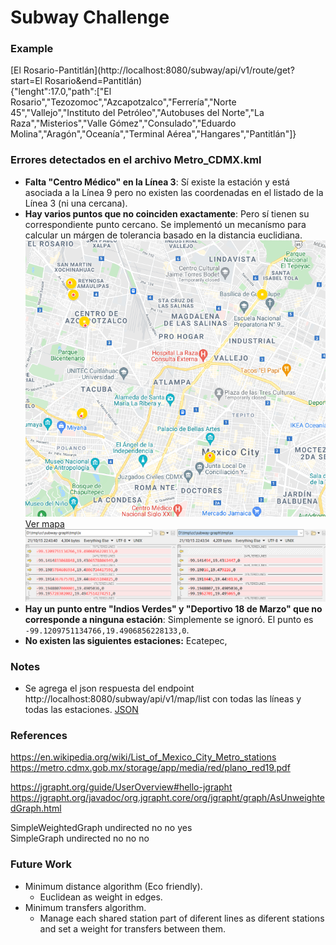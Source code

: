 # Subway Challenge

### Example
[El Rosario-Pantitlán](http://localhost:8080/subway/api/v1/route/get?start=El Rosario&end=Pantitlán)  
{"lenght":17.0,"path":["El Rosario","Tezozomoc","Azcapotzalco","Ferrería","Norte 45","Vallejo","Instituto del Petróleo","Autobuses del Norte","La Raza","Misterios","Valle Gómez","Consulado","Eduardo Molina","Aragón","Oceanía","Terminal Aérea","Hangares","Pantitlán"]}  

### Errores detectados en el archivo Metro_CDMX.kml
- **Falta "Centro Médico" en la Línea 3**: Sí existe la estación y está asociada a la Línea 9 pero no existen las coordenadas en el listado de la Línea 3 (ni una cercana).
- **Hay varios puntos que no coinciden exactamente**: Pero sí tienen su correspondiente punto cercano. Se implementó un mecanísmo para calcular un márgen de tolerancia basado en la distancia euclidiana.  
![alt text](ImpreciseStations-Map.png "Mapa")  
[Ver mapa](https://www.google.com/maps/d/u/0/edit?mid=1lZmHGontCqxqGFpb6p1KxlZKCUCFXCGO&usp=sharing)  
![alt text](ImpreciseStations-Report.png "Reporte")  
- **Hay un punto entre "Indios Verdes" y "Deportivo 18 de Marzo" que no corresponde a ninguna estación**: Simplemente se ignoró. El punto es `-99.1209751134766,19.4906856228133,0`.
- **No existen las siguientes estaciones:** Ecatepec,

### Notes
- Se agrega el json respuesta del endpoint http://localhost:8080/subway/api/v1/map/list con todas las líneas y todas las estaciones. [JSON](metro_map.json)

### References
https://en.wikipedia.org/wiki/List_of_Mexico_City_Metro_stations
https://metro.cdmx.gob.mx/storage/app/media/red/plano_red19.pdf

https://jgrapht.org/guide/UserOverview#hello-jgrapht
https://jgrapht.org/javadoc/org.jgrapht.core/org/jgrapht/graph/AsUnweightedGraph.html

SimpleWeightedGraph	undirected	no	no	yes  
SimpleGraph	undirected	no	no	no

### Future Work
- Minimum distance algorithm (Eco friendly).
	- Euclidean as weight in edges.
- Minimum transfers algorithm.
	- Manage each shared station part of diferent lines as diferent stations and set a weight for transfers between them.